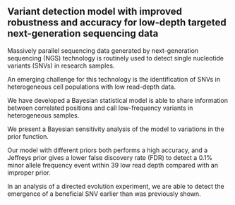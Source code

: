 Variant detection model with improved robustness and accuracy for low-depth targeted next-generation sequencing data 
---

Massively parallel sequencing data generated by next-generation sequencing (NGS) technology is routinely used to detect single nucleotide variants (SNVs) in research samples. 

An emerging challenge for this technology is the identification of SNVs in heterogeneous cell populations with low read-depth data.

We have developed a Bayesian statistical model is able to share information between correlated positions and call low-frequency variants in heterogeneous samples. 

We present a Bayesian sensitivity analysis of the model to variations in the prior function. 

Our model with different priors both performs a high accuracy, and a Jeffreys prior gives a lower false discovery rate (FDR) to detect a 0.1% minor allele frequency event within 39 low read depth compared with an improper prior. 

In an analysis of a directed evolution experiment, we are able to detect the emergence of a beneficial SNV earlier than was previously shown.

